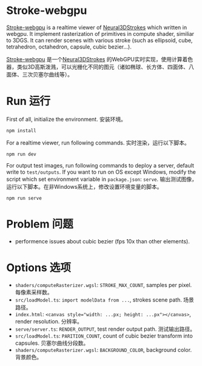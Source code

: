 # Stroke-webgpu

[Stroke-webgpu](https://github.com/shyakocat/stroke-webgpu) is a realtime viewer of [Neural3DStrokes](https://github.com/buaavrcg/Neural3DStrokes) which written in webgpu. It implement rasterization of primitives in compute shader, similiar to 3DGS. It can render scenes with various stroke (such as ellipsoid, cube, tetrahedron, octahedron, capsule, cubic bezier…).

[Stroke-webgpu](https://github.com/shyakocat/stroke-webgpu) 是一个[Neural3DStrokes](https://github.com/buaavrcg/Neural3DStrokes) 的WebGPU实时实现，使用计算着色器，类似3D高斯泼溅，可以光栅化不同的图元（诸如椭球、长方体、四面体、八面体、三次贝塞尔曲线等）。

# Run 运行

First of all, initialize the environment. 安装环境。

```shell
npm install
```

For a realtime viewer, run following commands. 实时渲染，运行以下脚本。

```shell
npm run dev
```

For output test images, run following commands to deploy a server, default write to `test/outputs`.  If you want to run on OS except Windows, modify the script which set environment variable in `package.json`: `serve`. 输出测试图像，运行以下脚本。在非Windows系统上，修改设置环境变量的脚本。

```shell
npm run serve
```

# Problem 问题

+ performence issues about cubic bezier (fps 10x than other elements).

# Options 选项

+ `shaders/computeRasterizer.wgsl`: `STROKE_MAX_COUNT`, samples per pixel. 每像素采样数。
+ `src/loadModel.ts`: `import modelData from ...`, strokes scene path. 场景路径。
+ `index.html`: `<canvas style="width: ...px; height: ...px"></canvas>`, render resolution. 分辨率。
+ `serve/server.ts`: `RENDER_OUTPUT`, test render output path. 测试输出路径。
+ `src/loadModel.ts`: `PARITION_COUNT`, count of cubic bezier transform into capsules. 贝塞尔曲线分段数。
+ `shaders/computeRasterizer.wgsl`: `BACKGROUND_COLOR`, background color. 背景颜色。

